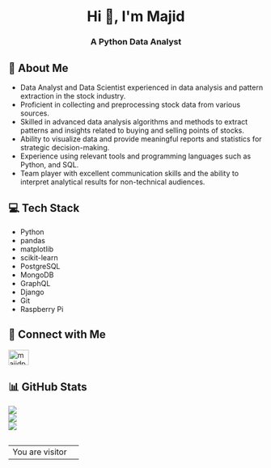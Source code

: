 <h1 align="center">Hi 👋, I'm Majid</h1>
<h3 align="center">A Python Data Analyst</h3>

## 💫 About Me
- Data Analyst and Data Scientist experienced in data analysis and pattern extraction in the stock industry.
- Proficient in collecting and preprocessing stock data from various sources.
- Skilled in advanced data analysis algorithms and methods to extract patterns and insights related to buying and selling points of stocks.
- Ability to visualize data and provide meaningful reports and statistics for strategic decision-making.
- Experience using relevant tools and programming languages such as Python, and SQL.
- Team player with excellent communication skills and the ability to interpret analytical results for non-technical audiences.

## 💻 Tech Stack

* Python
* pandas
* matplotlib
* scikit-learn
* PostgreSQL
* MongoDB
* GraphQL
* Django
* Git
* Raspberry Pi 

## 🔗 Connect with Me
<a href="mailto:majidpy89@gmail.com" target="_blank"><img align="center" src="https://upload.wikimedia.org/wikipedia/commons/thumb/7/7e/Gmail_icon_%282020%29.svg/512px-Gmail_icon_%282020%29.svg.png?20221017173631" alt="majidpy89" height="30" width="40" /></a>
<!-- * [LinkedIn](https://www.linkedin.com/in/majid-shajari/)
* [Personal Website](https://www.example.com/) -->

## 📊 GitHub Stats

![](https://github-readme-stats.vercel.app/api?username=MajidShajari&theme=shades-of-purple&hide_border=false&include_all_commits=true&count_private=false)<br/>
![](https://github-readme-streak-stats.herokuapp.com/?user=MajidShajari&theme=shades-of-purple&hide_border=false)<br/>
![](https://github-readme-stats.vercel.app/api/top-langs/?username=MajidShajari&theme=shades-of-purple&hide_border=false&include_all_commits=true&count_private=false&layout=compact)

<!-- ## 🏆 Top Projects

* [Project 1](https://github.com/user/project1) - Description of project
* [Project 2](https://github.com/user/project2) - Description of project
* [Project 3](https://github.com/user/project3) - Description of project

## 📚 Certifications & Training

* Certification 1 - Issuing organization
* Certification 2 - Issuing organization
* Training course 1 - Training provider
* Training course 2 - Training provider
 -->
## 

<table align="center">
  <tr>
    <td>You are visitor</td>
    <td><img src="https://profile-counter.glitch.me/MajidShajari/count.svg" alt="" /></td>
  </tr>
</table>
